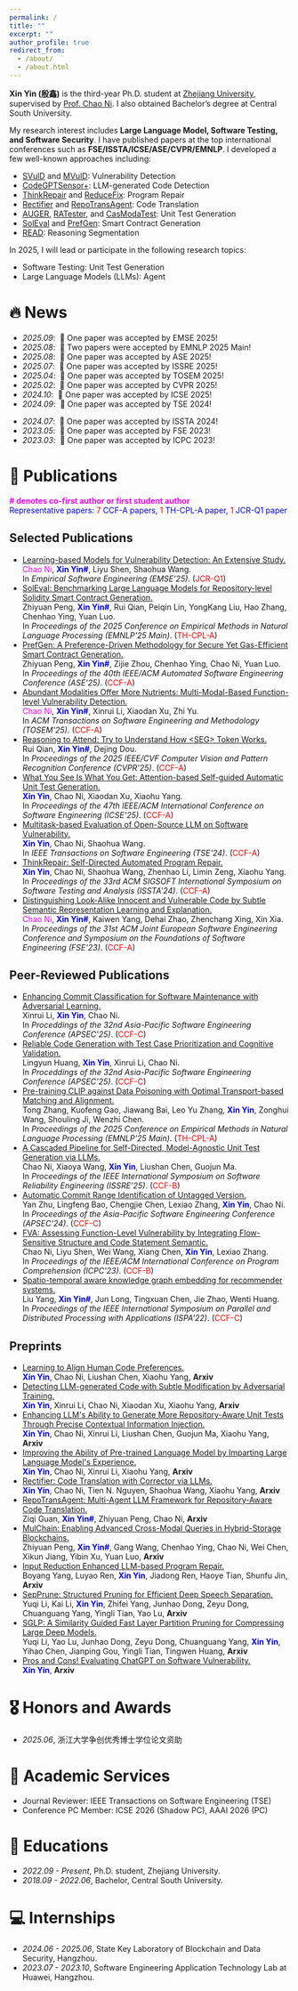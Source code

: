 ```yaml
---
permalink: /
title: ""
excerpt: ""
author_profile: true
redirect_from: 
  - /about/
  - /about.html
---
```


<span class='anchor' id='about-me'></span>

**Xin Yin (殷鑫)** is the third-year Ph.D. student at [Zhejiang University](https://www.zju.edu.cn/english/), supervised by [Prof. Chao Ni](https://jacknichao.github.io/). I also obtained Bachelor’s degree at Central South University. 

My research interest includes **Large Language Model, Software Testing, and Software Security**. I have published papers at the top international conferences such as **FSE/ISSTA/ICSE/ASE/CVPR/EMNLP**. I developed a few well-known approaches including:
- [SVulD](https://github.com/vinci-grape/SVulD) and [MVulD](https://github.com/vinci-grape/MVulD): Vulnerability Detection
- [CodeGPTSensor+](https://github.com/vinci-grape/CodeGPTSensor-plus): LLM-generated Code Detection
- [ThinkRepair](https://github.com/vinci-grape/ThinkRepair) and [ReduceFix](): Program Repair
- [Rectifier](https://github.com/vinci-grape/Rectifier) and [RepoTransAgent](): Code Translation
- [AUGER](https://github.com/vinci-grape/AUGER), [RATester](), and [CasModaTest](): Unit Test Generation
- [SolEval]() and [PrefGen](): Smart Contract Generation
- [READ](https://github.com/rui-qian/READ): Reasoning Segmentation

In 2025, I will lead or participate in the following research topics:
- Software Testing: Unit Test Generation
- Large Language Models (LLMs): Agent

# 🔥 News
- *2025.09*: &nbsp;🎉 One paper was accepted by EMSE 2025!
- *2025.08*: &nbsp;🎉 Two papers were accepted by EMNLP 2025 Main!
- *2025.08*: &nbsp;🎉 One paper was accepted by ASE 2025!
- *2025.07*: &nbsp;🎉 One paper was accepted by ISSRE 2025!
- *2025.04*: &nbsp;🎉 One paper was accepted by TOSEM 2025!
- *2025.02*: &nbsp;🎉 One paper was accepted by CVPR 2025!
- *2024.10*: &nbsp;🎉 One paper was accepted by ICSE 2025!
- *2024.09*: &nbsp;🎉 One paper was accepted by TSE 2024!
<!-- - *2024.09*: &nbsp;🎉 One paper was accepted by APSEC 2024! -->
- *2024.07*: &nbsp;🎉 One paper was accepted by ISSTA 2024!
- *2023.05*: &nbsp;🎉 One paper was accepted by FSE 2023! 
- *2023.03*: &nbsp;🎉 One paper was accepted by ICPC 2023!
<!-- - *2022.11*: &nbsp;🎉 One paper was accepted by ISPA 2022! -->

# 📝 Publications
<!-- **\# denotes co-first author or first student author** -->
<span style="color:#ff00fc">**\# denotes co-first author or first student author**</span>  
<span style="color:blue">Representative papers:</span> <span style="color:red">7</span> <span style="color:blue">CCF-A papers,</span> <span style="color:red">1</span> <span style="color:blue">TH-CPL-A paper,</span> <span style="color:red">1</span> <span style="color:blue">JCR-Q1 paper</span>

<!-- <div class='paper-box'><div class='paper-box-image'><div><div class="badge">CVPR 2016</div><img src='images/500x300.png' alt="sym" width="100%"></div></div>
<div class='paper-box-text' markdown="1">

[Deep Residual Learning for Image Recognition](https://openaccess.thecvf.com/content_cvpr_2016/papers/He_Deep_Residual_Learning_CVPR_2016_paper.pdf)

**Kaiming He**, Xiangyu Zhang, Shaoqing Ren, Jian Sun

[**Project**](https://scholar.google.com/citations?view_op=view_citation&hl=zh-CN&user=DhtAFkwAAAAJ&citation_for_view=DhtAFkwAAAAJ:ALROH1vI_8AC) <strong><span class='show_paper_citations' data='DhtAFkwAAAAJ:ALROH1vI_8AC'></span></strong>
- Lorem ipsum dolor sit amet, consectetur adipiscing elit. Vivamus ornare aliquet ipsum, ac tempus justo dapibus sit amet. 
</div>
</div> -->

## Selected Publications
- [Learning-based Models for Vulnerability Detection: An Extensive Study.](https://vinci-grape.github.io/papers/Learning_based_Models_for_Vulnerability_Detection__An_Extensive_Study.pdf)<br>
  <span style="color: #ff00fc;">Chao Ni</span>, <span style="color: blue;">**Xin Yin\#**</span>, Liyu Shen, Shaohua Wang.<br>
  In *Empirical Software Engineering (EMSE'25)*. (<span style="color:red">JCR-Q1</span>)
- [SolEval: Benchmarking Large Language Models for Repository-level Solidity Smart Contract Generation.](https://vinci-grape.github.io/papers/SolEval__Benchmarking_Large_Language_Models_for_Repository_level_Solidity_Code_Generation.pdf)<br>
  Zhiyuan Peng, <span style="color: blue;">**Xin Yin\#**</span>, Rui Qian, Peiqin Lin, YongKang Liu, Hao Zhang, Chenhao Ying, Yuan Luo.<br>
  In *Proceedings of the 2025 Conference on Empirical Methods in Natural Language Processing (EMNLP'25 Main)*. (<span style="color:red">TH-CPL-A</span>)
- [PrefGen: A Preference-Driven Methodology for Secure Yet Gas-Efficient Smart Contract Generation.](https://vinci-grape.github.io/papers/PrefGen.pdf)<br>
  Zhiyuan Peng, <span style="color: blue;">**Xin Yin\#**</span>, Zijie Zhou, Chenhao Ying, Chao Ni, Yuan Luo.<br>
  In *Proceedings of the 40th IEEE/ACM Automated Software Engineering Conference (ASE'25)*. (<span style="color:red">CCF-A</span>)
- [Abundant Modalities Offer More Nutrients: Multi-Modal-Based Function-level Vulnerability Detection.](https://dl.acm.org/doi/pdf/10.1145/3731557)<br>
  <span style="color: #ff00fc;">Chao Ni</span>, <span style="color: blue;">**Xin Yin\#**</span>, Xinrui Li, Xiaodan Xu, Zhi Yu.<br>
  In *ACM Transactions on Software Engineering and Methodology (TOSEM'25)*. (<span style="color:red">CCF-A</span>)
- [Reasoning to Attend: Try to Understand How \<SEG\> Token Works.](https://arxiv.org/pdf/2412.17741)<br>
  Rui Qian, <span style="color: blue;">**Xin Yin\#**</span>, Dejing Dou.<br>
  In *Proceedings of the 2025 IEEE/CVF Computer Vision and Pattern Recognition Conference (CVPR'25)*. (<span style="color:red">CCF-A</span>)
- [What You See Is What You Get: Attention-based Self-guided Automatic Unit Test Generation.](https://arxiv.org/pdf/2412.00828)<br>
  <span style="color: blue;">**Xin Yin**</span>, Chao Ni, Xiaodan Xu, Xiaohu Yang.<br>
  In *Proceedings of the 47th IEEE/ACM International Conference on Software Engineering (ICSE'25)*. (<span style="color:red">CCF-A</span>)
- [Multitask-based Evaluation of Open-Source LLM on Software Vulnerability.](https://arxiv.org/pdf/2404.02056)<br>
  <span style="color: blue;">**Xin Yin**</span>, Chao Ni, Shaohua Wang.<br>
  In *IEEE Transactions on Software Engineering (TSE'24)*. (<span style="color:red">CCF-A</span>)
- [ThinkRepair: Self-Directed Automated Program Repair.](https://arxiv.org/pdf/2407.20898)<br>
  <span style="color: blue;">**Xin Yin**</span>, Chao Ni, Shaohua Wang, Zhenhao Li, Limin Zeng, Xiaohu Yang.<br>
  In *Proceedings of the 33rd ACM SIGSOFT International Symposium on Software Testing and Analysis (ISSTA'24)*. (<span style="color:red">CCF-A</span>)
- [Distinguishing Look-Alike Innocent and Vulnerable Code by Subtle Semantic Representation Learning and Explanation.](https://arxiv.org/pdf/2308.11237)<br>
  <span style="color: #ff00fc;">Chao Ni</span>, <span style="color: blue;">**Xin Yin\#**</span>, Kaiwen Yang, Dehai Zhao, Zhenchang Xing, Xin Xia.<br>
  In *Proceedings of the 31st ACM Joint European Software Engineering Conference and Symposium on the Foundations of Software Engineering (FSE'23)*. (<span style="color:red">CCF-A</span>)

## Peer-Reviewed Publications
- [Enhancing Commit Classification for Software Maintenance with Adversarial Learning.]()<br>
  Xinrui Li, <span style="color: blue;">**Xin Yin**</span>, Chao Ni.<br>
  In *Proceddings of the 32nd Asia-Pacific Software Engineering Conference (APSEC'25)*. (<span style="color:red">CCF-C</span>)
- [Reliable Code Generation with Test Case Prioritization and Cognitive Validation.]()<br>
  Lingyun Huang, <span style="color: blue;">**Xin Yin**</span>, Xinrui Li, Chao Ni.<br>
  In *Proceddings of the 32nd Asia-Pacific Software Engineering Conference (APSEC'25)*. (<span style="color:red">CCF-C</span>)
- [Pre-training CLIP against Data Poisoning with Optimal Transport-based Matching and Alignment.]()<br>
  Tong Zhang, Kuofeng Gao, Jiawang Bai, Leo Yu Zhang, <span style="color: blue;">**Xin Yin**</span>, Zonghui Wang, Shouling Ji, Wenzhi Chen.<br>
  In *Proceedings of the 2025 Conference on Empirical Methods in Natural Language Processing (EMNLP'25 Main)*. (<span style="color:red">TH-CPL-A</span>)
- [A Cascaded Pipeline for Self-Directed, Model-Agnostic Unit Test Generation via LLMs.](https://vinci-grape.github.io/papers/A_Cascaded_Pipeline_for_Self_Directed__Model_Agnostic_Unit_Test_Generation_via_LLMs.pdf)<br>
  Chao Ni, Xiaoya Wang, <span style="color: blue;">**Xin Yin**</span>, Liushan Chen, Guojun Ma.<br>
  In *Proceedings of the IEEE International Symposium on Software Reliability Engineering (ISSRE'25)*. (<span style="color:red">CCF-B</span>)
- [Automatic Commit Range Identification of Untagged Version.](https://ieeexplore.ieee.org/abstract/document/10967335)<br>
  Yan Zhu, Lingfeng Bao, Chengjie Chen, Lexiao Zhang, <span style="color: blue;">**Xin Yin**</span>, Chao Ni.<br>
  In *Proceedings of the Asia-Pacific Software Engineering Conference (APSEC'24)*. (<span style="color:red">CCF-C</span>)
- [FVA: Assessing Function-Level Vulnerability by Integrating Flow-Sensitive Structure and Code Statement Semantic.](https://ieeexplore.ieee.org/abstract/document/10174072)<br>
  Chao Ni, Liyu Shen, Wei Wang, Xiang Chen, <span style="color: blue;">**Xin Yin**</span>, Lexiao Zhang.<br>
  In *Proceedings of the IEEE/ACM International Conference on Program Comprehension (ICPC'23)*. (<span style="color:red">CCF-B</span>)
- [Spatio-temporal aware knowledge graph embedding for recommender systems.](https://ieeexplore.ieee.org/abstract/document/10070740)<br>
  Liu Yang, <span style="color: blue;">**Xin Yin\#**</span>, Jun Long, Tingxuan Chen, Jie Zhao, Wenti Huang.<br>
  In *Proceedings of the IEEE International Symposium on Parallel and Distributed Processing with Applications (ISPA'22)*. (<span style="color:red">CCF-C</span>)

## Preprints
- [Learning to Align Human Code Preferences.](https://arxiv.org/pdf/2507.20109)<br>
  <span style="color: blue;">**Xin Yin**</span>, Chao Ni, Liushan Chen, Xiaohu Yang, **Arxiv**
- [Detecting LLM-generated Code with Subtle Modification by Adversarial Training.](https://arxiv.org/pdf/2507.13123)<br>
  <span style="color: blue;">**Xin Yin**</span>, Xinrui Li, Chao Ni, Xiaodan Xu, Xiaohu Yang, **Arxiv**
- [Enhancing LLM's Ability to Generate More Repository-Aware Unit Tests Through Precise Contextual Information Injection.](https://arxiv.org/pdf/2501.07425)<br>
  <span style="color: blue;">**Xin Yin**</span>, Chao Ni, Xinrui Li, Liushan Chen, Guojun Ma, Xiaohu Yang, **Arxiv**
- [Improving the Ability of Pre-trained Language Model by Imparting Large Language Model's Experience.](https://vinci-grape.github.io/papers/Improving_the_Ability_of_Pre_trained_Language_Model_by_Imparting_Large_Language_Model_s_Experience.pdf)<br>
  <span style="color: blue;">**Xin Yin**</span>, Chao Ni, Xinrui Li, Xiaohu Yang, **Arxiv**
- [Rectifier: Code Translation with Corrector via LLMs.](https://arxiv.org/pdf/2407.07472)<br>
  <span style="color: blue;">**Xin Yin**</span>, Chao Ni, Tien N. Nguyen, Shaohua Wang, Xiaohu Yang, **Arxiv**
- [RepoTransAgent: Multi-Agent LLM Framework for Repository-Aware Code Translation.](http://arxiv.org/pdf/2508.17720)<br>
  Ziqi Guan, <span style="color: blue;">**Xin Yin\#**</span>, Zhiyuan Peng, Chao Ni, **Arxiv**
- [MulChain: Enabling Advanced Cross-Modal Queries in Hybrid-Storage Blockchains.](https://arxiv.org/pdf/2502.18258)<br>
  Zhiyuan Peng, <span style="color: blue;">**Xin Yin\#**</span>, Gang Wang, Chenhao Ying, Chao Ni, Wei Chen, Xikun Jiang, Yibin Xu, Yuan Luo, **Arxiv**
- [Input Reduction Enhanced LLM-based Program Repair.](https://arxiv.org/pdf/2507.15251)<br>
  Boyang Yang, Luyao Ren, <span style="color: blue;">**Xin Yin**</span>, Jiadong Ren, Haoye Tian, Shunfu Jin, **Arxiv**
- [SepPrune: Structured Pruning for Efficient Deep Speech Separation.](https://arxiv.org/pdf/2505.12079)<br>
  Yuqi Li, Kai Li, <span style="color: blue;">**Xin Yin**</span>, Zhifei Yang, Junhao Dong, Zeyu Dong, Chuanguang Yang, Yingli Tian, Yao Lu, **Arxiv**
- [SGLP: A Similarity Guided Fast Layer Partition Pruning for Compressing Large Deep Models.]()<br>
  Yuqi Li, Yao Lu, Junhao Dong, Zeyu Dong, Chuanguang Yang, <span style="color: blue;">**Xin Yin**</span>, Yihao Chen, Jianping Gou, Yingli Tian, Tingwen Huang, **Arxiv**
- [Pros and Cons! Evaluating ChatGPT on Software Vulnerability.](https://arxiv.org/pdf/2404.03994)<br>
  <span style="color: blue;">**Xin Yin**</span>, **Arxiv**

# 🎖 Honors and Awards
- *2025.06*, 浙江大学争创优秀博士学位论文资助 

# 💬 Academic Services
- Journal Reviewer: IEEE Transactions on Software Engineering (TSE)
- Conference PC Member: ICSE 2026 (Shadow PC), AAAI 2026 (PC)

# 📖 Educations
- *2022.09 - Present*, Ph.D. student, Zhejiang University.
- *2018.09 - 2022.06*, Bachelor, Central South University.

<!-- # 💬 Invited Talks
- *2021.06*, Lorem ipsum dolor sit amet, consectetur adipiscing elit. Vivamus ornare aliquet ipsum, ac tempus justo dapibus sit amet. 
- *2021.03*, Lorem ipsum dolor sit amet, consectetur adipiscing elit. Vivamus ornare aliquet ipsum, ac tempus justo dapibus sit amet.  \| [\[video\]](https://github.com/) -->

# 💻 Internships
- *2024.06 - 2025.06*, State Key Laboratory of Blockchain and Data Security, Hangzhou.
- *2023.07 - 2023.10*, Software Engineering Application Technology Lab at Huawei, Hangzhou.
